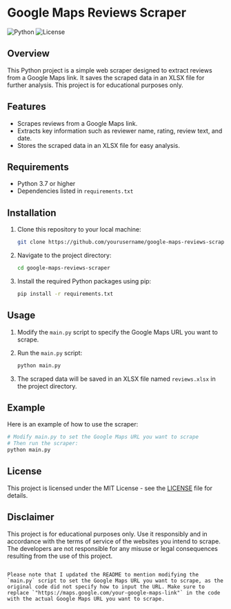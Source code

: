 # Google Maps Reviews Scraper

![Python](https://img.shields.io/badge/Python-3.7%2B-blue)
![License](https://img.shields.io/badge/License-MIT-green)

## Overview

This Python project is a simple web scraper designed to extract reviews from a Google Maps link. It saves the scraped data in an XLSX file for further analysis. This project is for educational purposes only.

## Features

- Scrapes reviews from a Google Maps link.
- Extracts key information such as reviewer name, rating, review text, and date.
- Stores the scraped data in an XLSX file for easy analysis.

## Requirements

- Python 3.7 or higher
- Dependencies listed in `requirements.txt`

## Installation

1. Clone this repository to your local machine:

   ```bash
   git clone https://github.com/yourusername/google-maps-reviews-scraper.git
   ```

2. Navigate to the project directory:

   ```bash
   cd google-maps-reviews-scraper
   ```

3. Install the required Python packages using pip:

   ```bash
   pip install -r requirements.txt
   ```

## Usage

1. Modify the `main.py` script to specify the Google Maps URL you want to scrape.

2. Run the `main.py` script:

   ```bash
   python main.py
   ```

3. The scraped data will be saved in an XLSX file named `reviews.xlsx` in the project directory.

## Example

Here is an example of how to use the scraper:

```python
# Modify main.py to set the Google Maps URL you want to scrape
# Then run the scraper:
python main.py
```

## License

This project is licensed under the MIT License - see the [LICENSE](LICENSE) file for details.

## Disclaimer

This project is for educational purposes only. Use it responsibly and in accordance with the terms of service of the websites you intend to scrape. The developers are not responsible for any misuse or legal consequences resulting from the use of this project.
```

Please note that I updated the README to mention modifying the `main.py` script to set the Google Maps URL you want to scrape, as the original code did not specify how to input the URL. Make sure to replace `"https://maps.google.com/your-google-maps-link"` in the code with the actual Google Maps URL you want to scrape.
